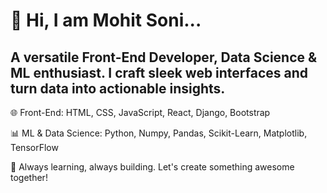 # 👋 Hi, I am Mohit Soni...

## A versatile Front-End Developer, Data Science & ML enthusiast. I craft sleek web interfaces and turn data into actionable insights.

🌐 Front-End: HTML, CSS, JavaScript, React, Django, Bootstrap 

📊 ML & Data Science: Python, Numpy, Pandas, Scikit-Learn, Matplotlib, TensorFlow

🚀 Always learning, always building. Let's create something awesome together!
